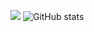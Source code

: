 ![](https://komarev.com/ghpvc/?username=hawknet37&color=blueviolet&label=VIEWS)
![GitHub stats](https://github-readme-stats.vercel.app/api?username=hawknet37a&show_icons=true&theme=dark)

